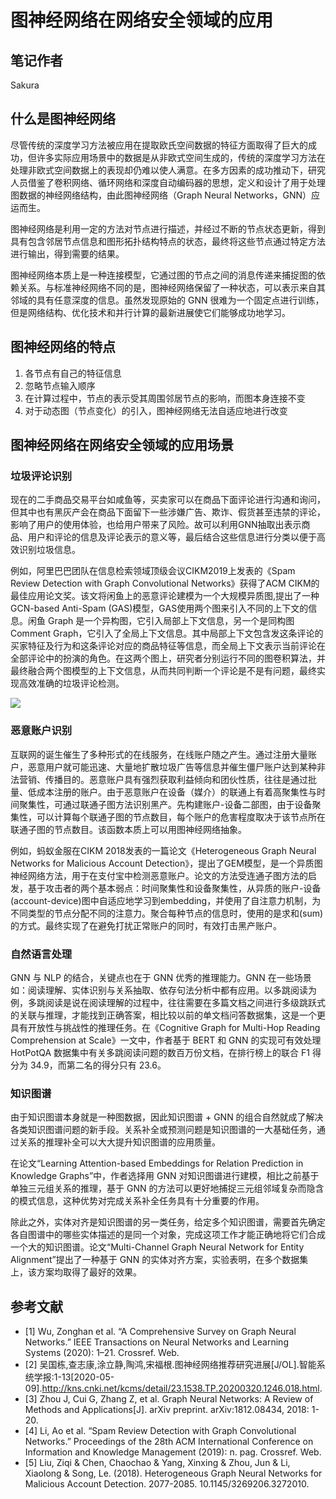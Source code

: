 # 图神经网络在网络安全领域的应用

## 笔记作者
Sakura

## 什么是图神经网络

尽管传统的深度学习方法被应用在提取欧氏空间数据的特征方面取得了巨大的成功，但许多实际应用场景中的数据是从非欧式空间生成的，传统的深度学习方法在处理非欧式空间数据上的表现却仍难以使人满意。在多方因素的成功推动下，研究人员借鉴了卷积网络、循环网络和深度自动编码器的思想，定义和设计了用于处理图数据的神经网络结构，由此图神经网络（Graph Neural Networks，GNN）应运而生。

图神经网络是利用一定的方法对节点进行描述，并经过不断的节点状态更新，得到具有包含邻居节点信息和图形拓扑结构特点的状态，最终将这些节点通过特定方法进行输出，得到需要的结果。

图神经网络本质上是一种连接模型，它通过图的节点之间的消息传递来捕捉图的依赖关系。与标准神经网络不同的是，图神经网络保留了一种状态，可以表示来自其邻域的具有任意深度的信息。虽然发现原始的 GNN 很难为一个固定点进行训练，但是网络结构、优化技术和并行计算的最新进展使它们能够成功地学习。


## 图神经网络的特点
  1. 各节点有自己的特征信息
  2. 忽略节点输入顺序
  3. 在计算过程中，节点的表示受其周围邻居节点的影响，而图本身连接不变
  4. 对于动态图（节点变化）的引入，图神经网络无法自适应地进行改变


## 图神经网络在网络安全领域的应用场景

### 垃圾评论识别

现在的二手商品交易平台如咸鱼等，买卖家可以在商品下面评论进行沟通和询问，但其中也有黑灰产会在商品下面留下一些涉嫌广告、欺诈、假货甚至违禁的评论，影响了用户的使用体验，也给用户带来了风险。故可以利用GNN抽取出表示商品、用户和评论的信息及评论表示的意义等，最后结合这些信息进行分类以便于高效识别垃圾信息。

例如，阿里巴巴团队在信息检索领域顶级会议CIKM2019上发表的《Spam Review Detection with Graph Convolutional Networks》获得了ACM CIKM的最佳应用论文奖。该文将闲鱼上的恶意评论建模为一个大规模异质图,提出了一种GCN-based Anti-Spam (GAS)模型，GAS使用两个图来引入不同的上下文的信息。闲鱼 Graph 是一个异构图，它引入局部上下文信息，另一个是同构图 Comment Graph，它引入了全局上下文信息。其中局部上下文包含发这条评论的买家特征及行为和这条评论对应的商品特征等信息，而全局上下文表示当前评论在全部评论中的扮演的角色。在这两个图上，研究者分别运行不同的图卷积算法，并最终融合两个图模型的上下文信息，从而共同判断一个评论是不是有问题，最终实现高效准确的垃圾评论检测。

![](https://pic.downk.cc/item/5eb65e9ac2a9a83be5adbaa0.jpg)

### 恶意账户识别

互联网的诞生催生了多种形式的在线服务，在线账户随之产生。通过注册大量账户，恶意用户就可能迅速、大量地扩散垃圾广告等信息并催生僵尸账户达到某种非法营销、传播目的。恶意账户具有强烈获取利益倾向和团伙性质，往往是通过批量、低成本注册的账户。由于恶意账户在设备（媒介）的联通上有着高聚集性与时间聚集性，可通过联通子图方法识别黑产。先构建账户-设备二部图，由于设备聚集性，可以计算每个联通子图的节点数目，每个账户的危害程度取决于该节点所在联通子图的节点数目。该函数本质上可以用图神经网络抽象。

例如，蚂蚁金服在CIKM 2018发表的一篇论文《Heterogeneous Graph Neural Networks for Malicious Account Detection》，提出了GEM模型，是一个异质图神经网络方法，用于在支付宝中检测恶意账户。论文的方法受连通子图方法的启发，基于攻击者的两个基本弱点：时间聚集性和设备聚集性，从异质的账户-设备(account-device)图中自适应地学习到embedding，并使用了自注意力机制，为不同类型的节点分配不同的注意力。聚合每种节点的信息时，使用的是求和(sum)的方式。最终实现了在避免打扰正常账户的同时，有效打击黑产账户。

### 自然语言处理

GNN 与 NLP 的结合，关键点也在于 GNN 优秀的推理能力。GNN 在一些场景如：阅读理解、实体识别与关系抽取、依存句法分析中都有应用。以多跳阅读为例，多跳阅读是说在阅读理解的过程中，往往需要在多篇文档之间进行多级跳跃式的关联与推理，才能找到正确答案，相比较以前的单文档问答数据集，这是一个更具有开放性与挑战性的推理任务。在《Cognitive Graph for Multi-Hop Reading Comprehension at Scale》一文中，作者基于 BERT 和 GNN 的实现可有效处理 HotPotQA 数据集中有关多跳阅读问题的数百万份文档，在排行榜上的联合 F1 得分为 34.9，而第二名的得分只有 23.6。

### 知识图谱

由于知识图谱本身就是一种图数据，因此知识图谱 + GNN 的组合自然就成了解决各类知识图谱问题的新手段。关系补全或预测问题是知识图谱的一大基础任务，通过关系的推理补全可以大大提升知识图谱的应用质量。

在论文“Learning Attention-based Embeddings for Relation Prediction in Knowledge Graphs”中，作者选择用 GNN 对知识图谱进行建模，相比之前基于单独三元组关系的推理，基于 GNN 的方法可以更好地捕捉三元组邻域复杂而隐含的模式信息，这种优势对完成关系补全任务具有十分重要的作用。

除此之外，实体对齐是知识图谱的另一类任务，给定多个知识图谱，需要首先确定各自图谱中的哪些实体描述的是同一个对象，完成这项工作才能正确地将它们合成一个大的知识图谱。论文“Multi-Channel Graph Neural Network for Entity Alignment”提出了一种基于 GNN 的实体对齐方案，实验表明，在多个数据集上，该方案均取得了最好的效果。


## 参考文献

* [1] Wu, Zonghan et al. “A Comprehensive Survey on Graph Neural Networks.” IEEE Transactions on Neural Networks and Learning Systems (2020): 1–21. Crossref. Web.
* [2] 吴国栋,查志康,涂立静,陶鸿,宋福根.图神经网络推荐研究进展[J/OL].智能系统学报:1-13[2020-05-09].http://kns.cnki.net/kcms/detail/23.1538.TP.20200320.1246.018.html.
* [3] Zhou J, Cui G, Zhang Z, et al. Graph Neural Networks: A Review of Methods and Applications[J]. arXiv preprint. arXiv:1812.08434, 2018: 1-20.
* [4] Li, Ao et al. “Spam Review Detection with Graph Convolutional Networks.” Proceedings of the 28th ACM International Conference on Information and Knowledge Management (2019): n. pag. Crossref. Web.
* [5] Liu, Ziqi & Chen, Chaochao & Yang, Xinxing & Zhou, Jun & Li, Xiaolong & Song, Le. (2018). Heterogeneous Graph Neural Networks for Malicious Account Detection. 2077-2085. 10.1145/3269206.3272010. 



